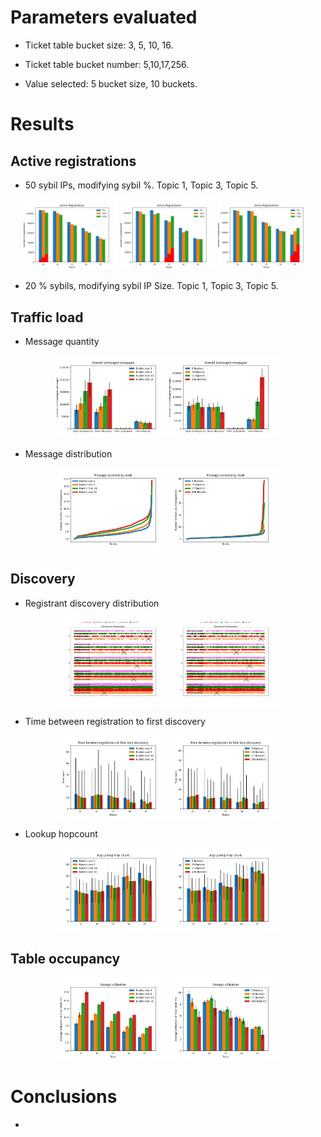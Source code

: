 
# Parameters evaluated

* Ticket table bucket size: 3, 5, 10, 16.
* Ticket table bucket number: 5,10,17,256.

* Value selected: 5 bucket size, 10 buckets.

# Results

## Active registrations
* 50 sybil IPs, modifying sybil %. Topic 1, Topic 3, Topic 5.
<p align="center">
  <img src="../imgs/security_existing_topic/sybil_number/topic1/registration_origin.png" width="30%" />
 <img src="../imgs/security_existing_topic/sybil_number/topic3/registration_origin.png" width="30%" /> 
 <img src="../imgs/security_existing_topic/sybil_number/topic5/registration_origin.png" width="30%" />
</p>

* 20 % sybils, modifying sybil IP Size. Topic 1, Topic 3, Topic 5.

## Traffic load

* Message quantity
<p align="center">
  <img src="../imgs/ticket_table/bucket_size/message_quantity.png" width="35%" />
  <img src="../imgs/ticket_table/nbucket/message_quantity.png" width="35%" />
</p>

* Message distribution

<p align="center">
  <img src="../imgs/ticket_table/bucket_size/messages_received2.png" width="35%" />
  <img src="../imgs/ticket_table/nbucket/messages_received2.png" width="35%" />
</p>


## Discovery

* Registrant discovery distribution

<p align="center">
  <img src="../imgs/ticket_table/bucket_size/registrant_distribution.png" width="35%" />
  <img src="../imgs/ticket_table/nbucket/registrant_distribution.png" width="35%" />
</p>

* Time between registration to first discovery

<p align="center">
  <img src="../imgs/ticket_table/bucket_size/min_time_discovery.png" width="35%" />
  <img src="../imgs/ticket_table/nbucket/min_time_discovery.png" width="35%" />
</p>

* Lookup hopcount

<p align="center">
  <img src="../imgs/ticket_table/bucket_size/lookup_hopcount.png" width="35%" />
  <img src="../imgs/ticket_table/nbucket/lookup_hopcount.png" width="35%" />
</p>

## Table occupancy

<p align="center">
  <img src="../imgs/ticket_table/bucket_size/storage_utilisation.png" width="35%" />
  <img src="../imgs/ticket_table/nbucket/storage_utilisation.png" width="35%" />
</p>


# Conclusions

*
